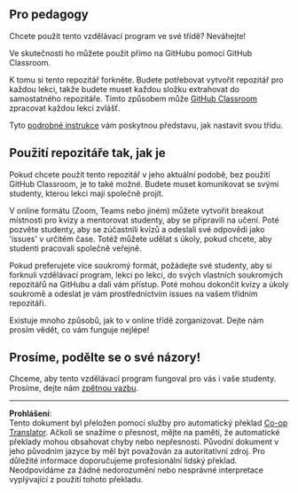 <!--
CO_OP_TRANSLATOR_METADATA:
{
  "original_hash": "b37de02054fa6c0438ede6fabe1fdfb8",
  "translation_date": "2025-09-04T23:17:14+00:00",
  "source_file": "for-teachers.md",
  "language_code": "cs"
}
-->
## Pro pedagogy

Chcete použít tento vzdělávací program ve své třídě? Neváhejte!

Ve skutečnosti ho můžete použít přímo na GitHubu pomocí GitHub Classroom.

K tomu si tento repozitář forkněte. Budete potřebovat vytvořit repozitář pro každou lekci, takže budete muset každou složku extrahovat do samostatného repozitáře. Tímto způsobem může [GitHub Classroom](https://classroom.github.com/classrooms) zpracovat každou lekci zvlášť.

Tyto [podrobné instrukce](https://github.blog/2020-03-18-set-up-your-digital-classroom-with-github-classroom/) vám poskytnou představu, jak nastavit svou třídu.

## Použití repozitáře tak, jak je

Pokud chcete použít tento repozitář v jeho aktuální podobě, bez použití GitHub Classroom, je to také možné. Budete muset komunikovat se svými studenty, kterou lekci mají společně projít.

V online formátu (Zoom, Teams nebo jiném) můžete vytvořit breakout místnosti pro kvízy a mentorovat studenty, aby se připravili na učení. Poté pozvěte studenty, aby se zúčastnili kvízů a odeslali své odpovědi jako 'issues' v určitém čase. Totéž můžete udělat s úkoly, pokud chcete, aby studenti pracovali společně veřejně.

Pokud preferujete více soukromý formát, požádejte své studenty, aby si forknuli vzdělávací program, lekci po lekci, do svých vlastních soukromých repozitářů na GitHubu a dali vám přístup. Poté mohou dokončit kvízy a úkoly soukromě a odeslat je vám prostřednictvím issues na vašem třídním repozitáři.

Existuje mnoho způsobů, jak to v online třídě zorganizovat. Dejte nám prosím vědět, co vám funguje nejlépe!

## Prosíme, podělte se o své názory!

Chceme, aby tento vzdělávací program fungoval pro vás i vaše studenty. Prosíme, dejte nám [zpětnou vazbu](https://forms.microsoft.com/Pages/ResponsePage.aspx?id=v4j5cvGGr0GRqy180BHbR2humCsRZhxNuI79cm6n0hRUQzRVVU9VVlU5UlFLWTRLWlkyQUxORTg5WS4u).

---

**Prohlášení**:  
Tento dokument byl přeložen pomocí služby pro automatický překlad [Co-op Translator](https://github.com/Azure/co-op-translator). Ačkoli se snažíme o přesnost, mějte na paměti, že automatické překlady mohou obsahovat chyby nebo nepřesnosti. Původní dokument v jeho původním jazyce by měl být považován za autoritativní zdroj. Pro důležité informace doporučujeme profesionální lidský překlad. Neodpovídáme za žádné nedorozumění nebo nesprávné interpretace vyplývající z použití tohoto překladu.
